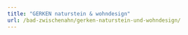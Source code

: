 ```yaml
---
title: "GERKEN naturstein & wohndesign"
url: /bad-zwischenahn/gerken-naturstein-und-wohndesign/
---
```

